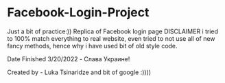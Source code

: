 # Facebook-Login-Project

Just a bit of practice:))
Replica of Facebook login page
DISCLAIMER
i tried to 100% match everything to real website, even tried to not use all of new fancy methods,
hence why i have used bit of old style code.

Date Finished 3/20/2022 - Слава Украине!

Created by - Luka Tsinaridze and bit of google :))))
